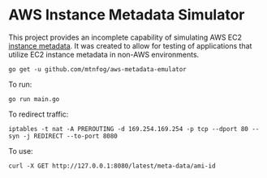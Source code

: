 # AWS Instance Metadata Simulator

This project provides an incomplete capability of simulating AWS EC2 [instance metadata](http://docs.aws.amazon.com/AWSEC2/latest/UserGuide/ec2-instance-metadata.html). It was created to allow for testing of applications that utilize EC2 instance metadata in non-AWS environments.

`go get -u github.com/mtnfog/aws-metadata-emulator`

To run:

`go run main.go`

To redirect traffic:

`iptables -t nat -A PREROUTING -d 169.254.169.254 -p tcp --dport 80 --syn -j REDIRECT --to-port 8080`

To use:

`curl -X GET http://127.0.0.1:8080/latest/meta-data/ami-id`
